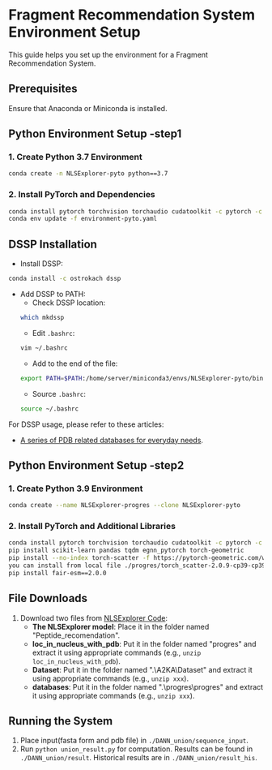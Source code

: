 # Fragment Recommendation System Environment Setup

This guide helps you set up the environment for a Fragment Recommendation System.

## Prerequisites
Ensure that Anaconda or Miniconda is installed.

## Python Environment Setup -step1

### 1. Create Python 3.7 Environment
```bash
conda create -n NLSExplorer-pyto python==3.7
```

### 2. Install PyTorch and Dependencies
```bash
conda install pytorch torchvision torchaudio cudatoolkit -c pytorch -c nvidia
conda env update -f environment-pyto.yaml
```

## DSSP Installation
- Install DSSP:
```bash
conda install -c ostrokach dssp
```
- Add DSSP to PATH:
    - Check DSSP location:
    ```bash
    which mkdssp
    ```
    - Edit `.bashrc`:
    ```bash
    vim ~/.bashrc
    ```
    - Add to the end of the file:
    ```bash
    export PATH=$PATH:/home/server/miniconda3/envs/NLSExplorer-pyto/bin/mkdssp
    ```
    - Source `.bashrc`:
    ```bash
    source ~/.bashrc
    ```

For DSSP usage, please refer to these articles:
- [A series of PDB related databases for everyday needs](https://swift.cmbi.umcn.nl/gv/dssp/).

##  Python Environment Setup -step2
### 1. Create Python 3.9 Environment
```bash
conda create --name NLSExplorer-progres --clone NLSExplorer-pyto
```
### 2. Install PyTorch and Additional Libraries
```bash
conda install pytorch torchvision torchaudio cudatoolkit -c pytorch -c nvidia
pip install scikit-learn pandas tqdm egnn_pytorch torch-geometric
pip install --no-index torch-scatter -f https://pytorch-geometric.com/whl/torch-1.13.0+cu117.html(if your cant correctly install
you can install from local file ./progres/torch_scatter-2.0.9-cp39-cp39-linux_x86_64.whl)
pip install fair-esm==2.0.0
```

## File Downloads
1. Download two files from [NLSExplorer Code](http://www.csbio.sjtu.edu.cn/bioinf/NLSExplorer/code.html):
   - **The NLSExplorer model**: Place it in the folder named "Peptide_recomendation".
   - **loc_in_nucleus_with_pdb**: Put it in the folder named "progres" and extract it using appropriate commands (e.g., `unzip loc_in_nucleus_with_pdb`).
   - **Dataset**: Put it in the folder named ".\A2KA\Dataset" and extract it using appropriate commands (e.g., `unzip xxx`).
   - **databases**: Put it in the folder named ".\progres\progres" and extract it using appropriate commands (e.g., `unzip xxx`).
## Running the System
1. Place input(fasta form and pdb file) in `./DANN_union/sequence_input`.
2. Run `python union_result.py` for computation. Results can be found in `./DANN_union/result`. Historical results are in `./DANN_union/result_his`.
```
